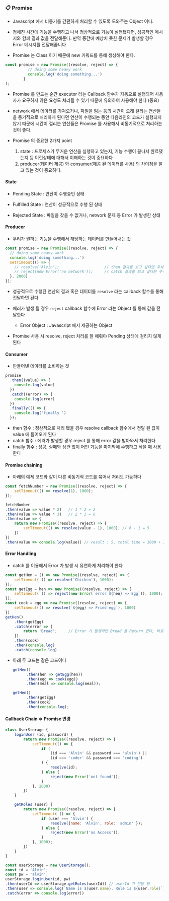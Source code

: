 ### :clipboard: Promise
- Javascript 에서 비동기를 간편하게 처리할 수 있도록 도와주는 Object 이다.
  

- 정해진 시간에 기능을 수행하고 나서 정상적으로 기능이 실행됐다면, 성공적인 메시지와 함께 결과 값을 전달해준다.
만약 중간에 예상치 못한 문제가 발생할 경우 Error 메시지를 전달해줍니다
  

- Promise 는 Class 이기 때문에 new 키워드를 통해 생성해야 한다.

```javascript
const promise = new Promise((resolve, reject) => {
          // doing some heavy work
          console.log('doing something...')
        }
);
```
- Promise 를 만드는 순간  executor 라는 Callback 함수가 자동으로 실행되어 사용자가 요구하지 않은 요청도 처리될 수 있기 때문에 
  유의하여 사용해야 한다 (중요)
  

- network 에서 데이터를 가져오거나, 파일을 읽는 등의 시간이 오래 걸리는 연산들을 동기적으로 처리하게 된다면 연산이 수행되는 동안 다음라인의 
코드가 실행되지 않기 때문에 시간이 걸리는 연산들은 Promise 를 사용해서 비동기적으로 처리하는 것이 좋다. 


- Promise 의 중요한 2가지 point
  1. state : 프로세스가 무거운 연산을 실행하고 있는지, 기능 수행이 끝나서 완료됐는지 등 이런상태에 대해서 이해하는 것이 중요하다
  2. producer(데이터 제공) 와 consumer(제공 된 데이터를 사용) 의 차이점을 알고 있는 것이 중요하다.
  
#### State
- Pending State : 연산이 수행중인 상태
  

- Fulfilled State : 연산이 성공적으로 수행 된 상태
  

- Rejected State : 파일을 찾을 수 없거나, network 문제 등 Error 가 발생한 상태


#### Producer
- 우리가 원하는 기능을 수행해서 해당하는 데이터를 만들어내는 것
```javascript
const promise = new Promise((resolve, reject) => {
  // doing some heavy work
  console.log('doing something...')
  setTimeout(() => {
    // resolve('Alvin');                    // then 결과를 보고 싶다면 주석 해제
    // reject(new Error('no network'));     // catch 결과를 보고 싶다믄 주석 해제
  }, 2000)
});
```

- 성공적으로 수행된 연산의 결과 혹은 데이터를 ```resolve``` 라는 callback 함수를 통해 전달하면 된다
  

- 에러가 발생 될 경우 ```reject``` callback 함수에 Error 라는 Object 를 통해 값을 전달한다
  - Error Object : Javascript 에서 제공하는 Object


- Promise 사용 시 resolve, reject 처리를 잘 해줘야 Pending 상태에 걸리지 않게 된다

#### Consumer
- 만들어낸 데이터를 소비하는 것
```javascript
promise
  .then((value) => {
    console.log(value)
  })
  .catch((error) => {
    console.log(error)
  })
  .finally(() => {
    console.log('finally ')
  });
```
- then 함수 : 정상적으로 처리 됐을 경우 resolve callback 함수에서 전달 된 값이 value 에 들어오게 된다
- catch 함수 : 에러가 발생할 경우 reject 를 통해 error 값을 받아와서 처리한다
- finally 함수 : 성공, 실패와 상관 없이 어떤 기능을 마지막에 수행하고 싶을 때 사용한다

#### Promise chaining
- 아래의 예제 코드와 같이 다른 비동기적 코드를 묶어서 처리도 가능하다
```javascript
const fetchNumber = new Promise((resolve, reject) => {
    setTimeout(() => resolve(1), 1000);
});

fetchNumber
.then(value => value * 2)   // 1 * 2 = 2
.then(value => value * 3)   // 2 * 3 = 6
.then(value => {
    return new Promise((resolve, reject) => {
        setTimeout(() => resolve(value - 1), 1000); // 6 - 1 = 5
    })
})
.then(value => console.log(value)) // result : 5, total time = 1000 + 1000 ms
```

#### Error Handling
- catch 를 이용해서 Error 가 발생 시 유연하게 처리해야 한다
```javascript
const getHen = () => new Promise((resolve, reject) => {
    setTimeout( () => resolve('Chicken'), 1000);
});
const getEgg = hen => new Promise((resolve, reject) => {
    setTimeout( () => reject(new Error(`error ${hen} => Egg`)), 1000);
});
const cook = egg => new Promise((resolve, reject) => {
    setTimeout(() => resolve(`${egg} => Fried egg`), 1000)
})
getHen()
    .then(getEgg)
    .catch(error => {
        return 'Bread';     // Error 가 발생하면 Bread 를 Return 한다, 바로바로 catch 를 작성해서 Error 를 잘 Control 해야 한다
    })
    .then(cook)
    .then(console.log)
    .catch(console.log)
```

- 아래 두 코드는 같은 코드이다
  ```javascript
  getHen()
        .then(hen => getEgg(hen))   
        .then(egg => cook(egg)) 
        .then(meal => console.log(meal));
  ```
  ```javascript
  getHen()
        .then(getEgg)   
        .then(cook) 
        .then(console.log);
  ```
  
#### Callback Chain => Promise 변경
```javascript
class UserStorage {
    loginUser (id, password) {
        return new Promise((resolve, reject) => {
            setTimeout(() => {
                if (
                    (id === 'Alvin' && password === 'alvin') ||
                    (id === 'coder' && password === 'coding')
                ) {
                    resolve(id);
                } else {
                    reject(new Error('not found'));
                }
            }, 2000)
        })
    }

    getRoles (user) {
        return new Promise((resolve, reject) => {
            setTimeout( () => {
                if (user === 'Alvin') {
                    resolve({name: 'Alvin', role: 'admin' });
                } else {
                    reject(new Error('no Access'));
                }
            }, 1000);
        })
    }
}

const userStorage = new UserStorage();
const id = 'Alvin';
const pw = 'alvin';
userStorage.loginUser(id, pw)
.then(userId => userStorage.getRoles(userId)) // userId 가 전달 됌
.then(user => console.log(`Name is ${user.name}, Role is ${user.role}`))    //
.catch(error => console.log(error))
```
